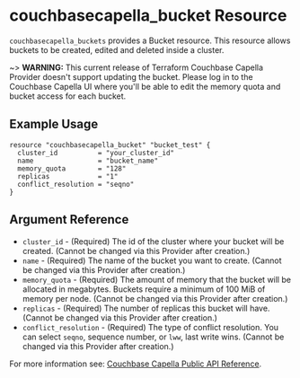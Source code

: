 # couchbasecapella_bucket Resource

`couchbasecapella_buckets` provides a Bucket resource. This resource allows buckets to be created, edited and deleted inside a cluster.

~> **WARNING:** This current release of Terraform Couchbase Capella Provider doesn't support updating the bucket. Please log in to the Couchbase Capella UI where you'll be able to edit the memory quota and bucket access for each bucket.

## Example Usage

```hcl
resource "couchbasecapella_bucket" "bucket_test" {
  cluster_id          = "your_cluster_id"
  name                = "bucket_name"
  memory_quota        = "128"
  replicas            = "1"
  conflict_resolution = "seqno"
}
```

## Argument Reference

- `cluster_id` - (Required) The id of the cluster where your bucket will be created. (Cannot be changed via this Provider after creation.)
- `name` - (Required) The name of the bucket you want to create. (Cannot be changed via this Provider after creation.)
- `memory_quota` - (Required) The amount of memory that the bucket will be allocated in megabytes. Buckets require a minimum of 100 MiB of memory per node. (Cannot be changed via this Provider after creation.)
- `replicas` - (Required) The number of replicas this bucket will have. (Cannot be changed via this Provider after creation.)
- `conflict_resolution` - (Required) The type of conflict resolution. You can select `seqno`, sequence number, or `lww`, last write wins. (Cannot be changed via this Provider after creation.)

For more information see: [Couchbase Capella Public API Reference](https://docs.couchbase.com/cloud/reference/rest-endpoints-all.html#clusters).
